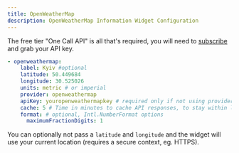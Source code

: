 ```yaml
---
title: OpenWeatherMap
description: OpenWeatherMap Information Widget Configuration
---
```


The free tier "One Call API" is all that's required, you will need to [subscribe](https://home.openweathermap.org/subscriptions/unauth_subscribe/onecall_30/base) and grab your API key.

```yaml
- openweathermap:
    label: Kyiv #optional
    latitude: 50.449684
    longitude: 30.525026
    units: metric # or imperial
    provider: openweathermap
    apiKey: youropenweathermapkey # required only if not using provider, this reveals api key in requests
    cache: 5 # Time in minutes to cache API responses, to stay within limits
    format: # optional, Intl.NumberFormat options
      maximumFractionDigits: 1
```

You can optionally not pass a `latitude` and `longitude` and the widget will use your current location (requires a secure context, eg. HTTPS).

